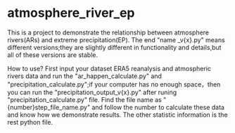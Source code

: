 # atmosphere_river_ep
This is a project to demonstrate the relationship between atmosphere rivers(ARs) and extreme precipitation(EP).
The end "name _v{x}.py" means different versions;they are slightly different in functionality and details,but all of these versions are stable.

How to use?
First input your dataset ERA5 reanalysis and atmospheric rivers data and run the "ar_happen_calculate.py" and "precipitation_calculate.py";if your computer has no enough space，then you can run the "precipitation_output_v{x}.py" after runing "precipitation_calculate.py" file.
Find the file name as "{number}step_file_name.py" and follow the number to calculate these data and know how we demonstrate results.
The other statistic information is the rest python file.
